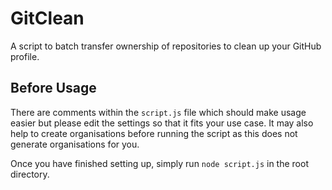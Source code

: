 # GitClean

A script to batch transfer ownership of repositories to clean up your GitHub profile.

## Before Usage

There are comments within the `script.js` file which should make usage easier but please edit the settings so that it fits your use case. It may also help to create organisations before running the script as this does not generate organisations for you.

Once you have finished setting up, simply run `node script.js` in the root directory.
